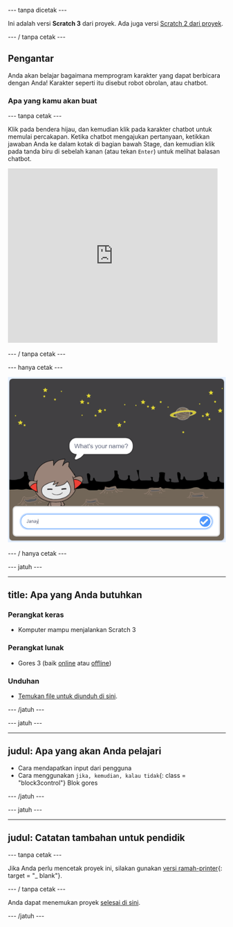 \--- tanpa dicetak \---

Ini adalah versi **Scratch 3** dari proyek. Ada juga versi [Scratch 2 dari proyek](https://projects.raspberrypi.org/en/projects/chatbot-scratch2).

\--- / tanpa cetak \---

## Pengantar

Anda akan belajar bagaimana memprogram karakter yang dapat berbicara dengan Anda! Karakter seperti itu disebut robot obrolan, atau chatbot.

### Apa yang kamu akan buat

\--- tanpa cetak \---

Klik pada bendera hijau, dan kemudian klik pada karakter chatbot untuk memulai percakapan. Ketika chatbot mengajukan pertanyaan, ketikkan jawaban Anda ke dalam kotak di bagian bawah Stage, dan kemudian klik pada tanda biru di sebelah kanan (atau tekan `Enter`) untuk melihat balasan chatbot.

<div class="scratch-preview">
  <iframe allowtransparency="true" width="485" height="402" src="https://scratch.mit.edu/projects/embed/248864190/?autostart=false" 
  frameborder="0" scrolling="no"></iframe>
</div>

\--- / tanpa cetak \---

\--- hanya cetak \---

![menyelesaikan proyek](images/chatbot-preview.png)

\--- / hanya cetak \---

\--- jatuh \---

* * *

## title: Apa yang Anda butuhkan

### Perangkat keras

+ Komputer mampu menjalankan Scratch 3

### Perangkat lunak

+ Gores 3 (baik [online](https://rpf.io/scratchon) atau [offline](https://rpf.io/scratchoff))

### Unduhan

+ [Temukan file untuk diunduh di sini](http://rpf.io/p/en/chatbot-go).

\--- /jatuh \---

\--- jatuh \---

* * *

## judul: Apa yang akan Anda pelajari

+ Cara mendapatkan input dari pengguna
+ Cara menggunakan `jika, kemudian, kalau tidak`{: class = "block3control"} Blok gores

\--- /jatuh \---

\--- jatuh \---

* * *

## judul: Catatan tambahan untuk pendidik

\--- tanpa cetak \---

Jika Anda perlu mencetak proyek ini, silakan gunakan [versi ramah-printer](https://projects.raspberrypi.org/en/projects/chatbot/print){: target = "_ blank"}.

\--- / tanpa cetak \---

Anda dapat menemukan proyek [selesai di sini](http://rpf.io/p/en/chatbot-get).

\--- /jatuh \---